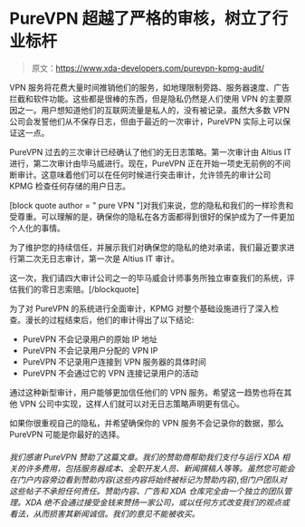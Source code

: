 # PureVPN 超越了严格的审核，树立了行业标杆

> 原文：<https://www.xda-developers.com/purevpn-kpmg-audit/>

VPN 服务将花费大量时间推销他们的服务，如地理限制旁路、服务器速度、广告拦截和软件功能。这些都是很棒的东西，但是隐私仍然是人们使用 VPN 的主要原因之一。用户想知道他们的互联网流量是私人的，没有被记录。虽然大多数 VPN 公司会发誓他们从不保存日志，但由于最近的一次审计，PureVPN 实际上可以保证这一点。

PureVPN 过去的三次审计已经确认了他们的无日志策略。第一次审计由 Altius IT 进行，第二次审计由毕马威进行。现在，PureVPN 正在开始一项史无前例的不间断审计。这意味着他们可以在任何时候进行突击审计，允许领先的审计公司 KPMG 检查任何存储的用户日志。

[block quote author = " pure VPN "]对我们来说，您的隐私和我们的一样珍贵和受尊重。可以理解的是，确保你的隐私在各方面都得到很好的保护成为了一件更加个人化的事情。

为了维护您的持续信任，并展示我们对确保您的隐私的绝对承诺，我们最近要求进行第二次无日志审计，第一次是 Altius IT 审计。

这一次，我们请四大审计公司之一的毕马威会计师事务所独立审查我们的系统，评估我们的零日志索赔。[/blockquote]

为了对 PureVPN 的系统进行全面审计，KPMG 对整个基础设施进行了深入检查。漫长的过程结束后，他们的审计得出了以下结论:

*   PureVPN 不会记录用户的原始 IP 地址
*   PureVPN 不会记录用户分配的 VPN IP
*   PureVPN 不记录用户连接到 VPN 服务器的具体时间
*   PureVPN 不会通过它的 VPN 连接记录用户的活动

通过这种新型审计，用户能够更加信任他们的 VPN 服务。希望这一趋势也将在其他 VPN 公司中实现，这样人们就可以对无日志策略声明更有信心。

如果你很重视自己的隐私，并希望确保你的 VPN 服务不会记录你的数据，那么 PureVPN 可能是你最好的选择。

###### 我们感谢 PureVPN 赞助了这篇文章。我们的赞助商帮助我们支付与运行 XDA 相关的许多费用，包括服务器成本、全职开发人员、新闻撰稿人等等。虽然您可能会在门户内容旁边看到赞助内容(这些内容将始终被标记为赞助内容),但门户团队对这些帖子不承担任何责任。赞助内容、广告和 XDA 仓库完全由一个独立的团队管理。XDA 绝不会通过接受金钱来赞扬一家公司，或以任何方式改变我们的观点或看法，从而损害其新闻诚信。我们的意见不能被收买。